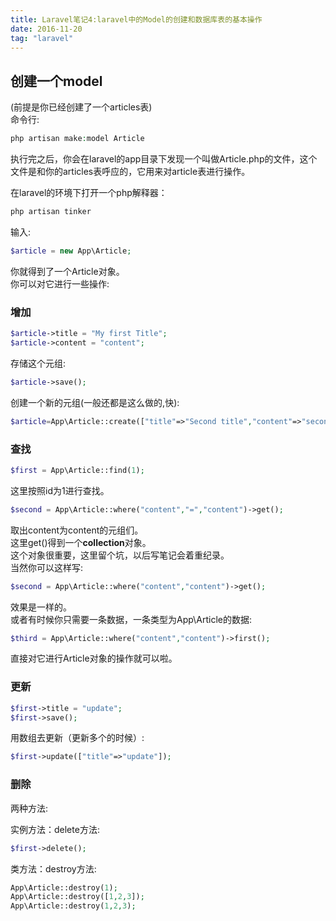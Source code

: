 ```yaml
---
title: Laravel笔记4:laravel中的Model的创建和数据库表的基本操作
date: 2016-11-20
tag: "laravel"
---
```


## 创建一个model
(前提是你已经创建了一个articles表)    
命令行:    

```php 
php artisan make:model Article
```

执行完之后，你会在laravel的app目录下发现一个叫做Article.php的文件，这个文件是和你的articles表呼应的，它用来对article表进行操作。    
   
在laravel的环境下打开一个php解释器：    

```php
php artisan tinker
```
   
输入:    

```php
$article = new App\Article;
```

你就得到了一个Article对象。    
你可以对它进行一些操作:    
   
### 增加
```php
$article->title = "My first Title";
$article->content = "content";
```

存储这个元组:    

```php 
$article->save();
```

创建一个新的元组(一般还都是这么做的,快):    
   
```php
$article=App\Article::create(["title"=>"Second title","content"=>"second content"]);
```


### 查找    
   
```php
$first = App\Article::find(1);
```
这里按照id为1进行查找。

```php
$second = App\Article::where("content","=","content")->get();
```

取出content为content的元组们。    
这里get()得到一个**collection**对象。    
这个对象很重要，这里留个坑，以后写笔记会着重纪录。  
当然你可以这样写:    

```php
$second = App\Article::where("content","content")->get();
```
效果是一样的。     
或者有时候你只需要一条数据，一条类型为App\Article的数据:    
   
```php
$third = App\Article::where("content","content")->first();
```
直接对它进行Article对象的操作就可以啦。

  

    
  
### 更新
   
```php
$first->title = "update";
$first->save();
```

用数组去更新（更新多个的时候）:    
   
```php
$first->update(["title"=>"update"]);
```

### 删除   
两种方法:    
   
实例方法：delete方法:    
   
```php 
$first->delete();
```
    
类方法：destroy方法:    
   
```php
App\Article::destroy(1);
App\Article::destroy([1,2,3]);
App\Article::destroy(1,2,3);
```



